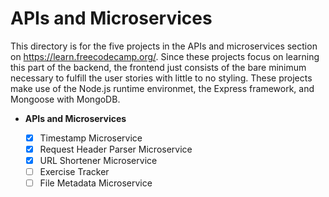 # APIs and Microservices

This directory is for the five projects in the APIs and microservices section on https://learn.freecodecamp.org/. Since these projects focus on learning this part of the backend, the frontend just consists of the bare minimum necessary to fulfill the user stories with little to no styling. These projects make use of the Node.js runtime environmet, the Express framework, and Mongoose with MongoDB.

-   **APIs and Microservices**

    -   [x] Timestamp Microservice
    -   [x] Request Header Parser Microservice
    -   [x] URL Shortener Microservice
    -   [ ] Exercise Tracker
    -   [ ] File Metadata Microservice

